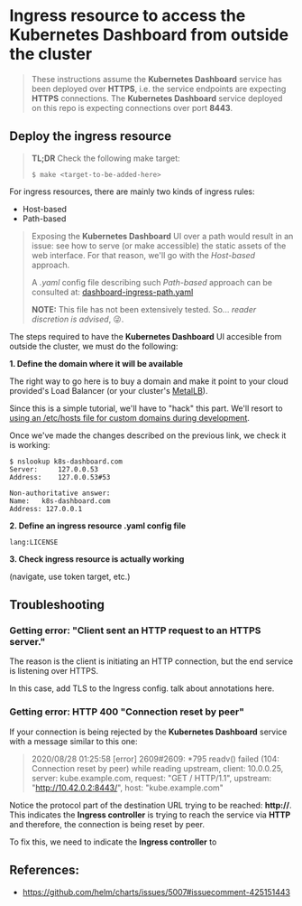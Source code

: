 # Ingress resource to access the Kubernetes Dashboard from outside the cluster

> These instructions assume the **Kubernetes Dashboard** service has been deployed over **HTTPS**, i.e. the service endpoints are expecting **HTTPS** connections.
The **Kubernetes Dashboard** service deployed on this repo is expecting connections over port **8443**.


## Deploy the ingress resource

> **TL;DR** Check the following make target:
> ```console
> $ make <target-to-be-added-here>
> ```
> 


For ingress resources, there are mainly two kinds of ingress rules:
* Host-based
* Path-based

> Exposing the **Kubernetes Dashboard** UI over a path would result in an issue: see how to serve (or make accessible) the static assets of the web interface. For that reason, we'll go with the *Host-based* approach.
> 
> A *.yaml* config file describing such *Path-based* approach can be consulted at: [dashboard-ingress-path.yaml](dashboard-ingress-path.yaml)
> 
> **NOTE:** This file has not been extensively tested. So... *reader discretion is advised*, :stuck_out_tongue_winking_eye:.


The steps required to have the **Kubernetes Dashboard** UI accesible from outside the cluster, we must do the following:

**1. Define the domain where it will be available**

The right way to go here is to buy a domain and make it point to your cloud provided's Load Balancer (or your cluster's [MetalLB](https://metallb.universe.tf/)).

Since this is a simple tutorial, we'll have to "hack" this part. We'll resort to [using an /etc/hosts file for custom domains during development](https://support.acquia.com/hc/en-us/articles/360004175973-Using-an-etc-hosts-file-for-custom-domains-during-development).

Once we've made the changes described on the previous link, we check it is working:

```console
$ nslookup k8s-dashboard.com
Server:		127.0.0.53
Address:	127.0.0.53#53

Non-authoritative answer:
Name:	k8s-dashboard.com
Address: 127.0.0.1
```

**2. Define an ingress resource .yaml config file**

`lang:LICENSE`

**3. Check ingress resource is actually working**

(navigate, use token target, etc.)

## Troubleshooting

### Getting error: "Client sent an HTTP request to an HTTPS server."

The reason is the client is initiating an HTTP connection, but the end service is listening over HTTPS.

In this case, add TLS to the Ingress config. talk about annotations here.

### Getting error: HTTP 400 "Connection reset by peer"

If your connection is being rejected by the **Kubernetes Dashboard** service with a message similar to this one:

> 2020/08/28 01:25:58 [error] 2609#2609: *795 readv() failed (104: Connection reset by peer) while reading upstream, client: 10.0.0.25, server: kube.example.com, request: "GET / HTTP/1.1", upstream: "http://10.42.0.2:8443/", host: "kube.example.com"
> 


Notice the protocol part of the destination URL trying to be reached: **http://**. This indicates the **Ingress controller** is trying to reach the service via **HTTP** and therefore, the connection is being reset by peer.

To fix this, we need to indicate the **Ingress controller** to

## References:
* https://github.com/helm/charts/issues/5007#issuecomment-425151443
